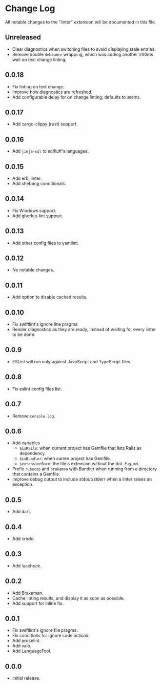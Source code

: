 # Change Log

All notable changes to the "linter" extension will be documented in this file.

## Unreleased

- Clear diagnostics when switching files to avoid displaying stale entries.
- Remove double `debounce` wrapping, which was adding another 200ms wait on text
  change linting.

## 0.0.18

- Fix linting on text change.
- Improve how diagnostics are refreshed.
- Add configurable delay for on change linting; defaults to `300`ms.

## 0.0.17

- Add cargo-clippy (rust) support.

## 0.0.16

- Add `jinja-sql` to sqlfluff's languages.

## 0.0.15

- Add erb_linter.
- Add shebang conditionals.

## 0.0.14

- Fix Windows support.
- Add gherkin-lint support.

## 0.0.13

- Add other config files to yamllint.

## 0.0.12

- No notable changes.

## 0.0.11

- Add option to disable cached results.

## 0.0.10

- Fix swiftlint's ignore line pragma.
- Render diagnostics as they are ready, instead of waiting for every linter to
  be done.

## 0.0.9

- ESLint will run only against JavaScript and TypeScript files.

## 0.0.8

- Fix eslint config files list.

## 0.0.7

- Remove `console.log`.

## 0.0.6

- Add variables
  - `$isRails`: when current project has Gemfile that lists Rails as dependency.
  - `$isBundler`: when curren project has Gemfile.
  - `$extensionBare`: the file's extension without the dot. E.g. `md`.
- Prefix `rubocop` and `brakeman` with Bundler when running from a directory
  that contains a Gemfile.
- Improve debug output to include stdout/stderr when a linter raises an
  exception.

## 0.0.5

- Add dart.

## 0.0.4

- Add credo.

## 0.0.3

- Add luacheck.

## 0.0.2

- Add Brakeman.
- Cache linting results, and display it as soon as possible.
- Add support for inline fix.

## 0.0.1

- Fix swiftlint's ignore file pragma.
- Fix conditions for ignore code actions.
- Add proselint.
- Add vale.
- Add LanguageTool.

## 0.0.0

- Initial release.
